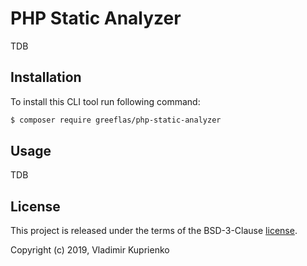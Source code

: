 PHP Static Analyzer
===============

TDB

Installation
------------

To install this CLI tool run following command:

```bash
$ composer require greeflas/php-static-analyzer
```

Usage
-----

TDB

License
-------

This project is released under the terms of the BSD-3-Clause [license](LICENSE).

Copyright (c) 2019, Vladimir Kuprienko
